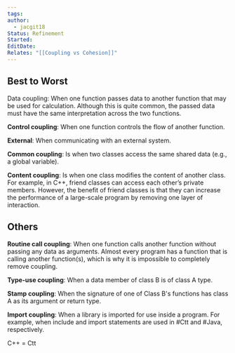 ```yaml
---
tags: 
author:
  - jacgit18
Status: Refinement
Started: 
EditDate: 
Relates: "[[Coupling vs Cohesion]]"
---
```

## Best to Worst 

Data coupling: When one function passes data to another function that may be used for calculation. Although this is quite common, the passed data must have the same interpretation across the two functions. 

**Control coupling**: When one function controls the flow of another function. 

**External**: When communicating with an external system. 

**Common coupling**: Is when two classes access the same shared data (e.g., a global variable). 

**Content coupling**: Is when one class modifies the content of another class. For example, in C++, friend classes can access each other’s private members. However, the benefit of friend classes is that they can increase the performance of a large-scale program by removing one layer of interaction. 

## Others 

**Routine call coupling**: When one function calls another function without passing any data as arguments. Almost every program has a function that is calling another function(s), which is why it is impossible to completely remove coupling. 

**Type-use coupling**: When a data member of class B is of class A type. 

**Stamp coupling**: When the signature of one of Class B's functions has class A as its argument or return type. 

**Import coupling**: When a library is imported for use inside a program. For example, when include and import statements are used in #Ctt and #Java, respectively.

C++ = Ctt